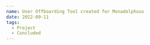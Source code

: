 ```yaml
---
name: User Offboarding Tool created for Monadelphous
date: 2022-09-11
tags:
  - Project
  - Concluded
---
```


